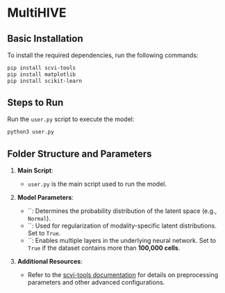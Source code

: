 # MultiHIVE

## Basic Installation

To install the required dependencies, run the following commands:

```bash
pip install scvi-tools
pip install matplotlib
pip install scikit-learn
```

## Steps to Run

Run the `user.py` script to execute the model:

```bash
python3 user.py
```

## Folder Structure and Parameters

1. **Main Script**:

   - `user.py` is the main script used to run the model.

2. **Model Parameters**:

   - ``: Determines the probability distribution of the latent space (e.g., `Normal`).
   - ``: Used for regularization of modality-specific latent distributions. Set to `True`.
   - ``: Enables multiple layers in the underlying neural network. Set to `True` if the dataset contains more than **100,000 cells**.

3. **Additional Resources**:

   - Refer to the [scvi-tools documentation](https://github.com/scverse/scvi-tools) for details on preprocessing parameters and other advanced configurations.

